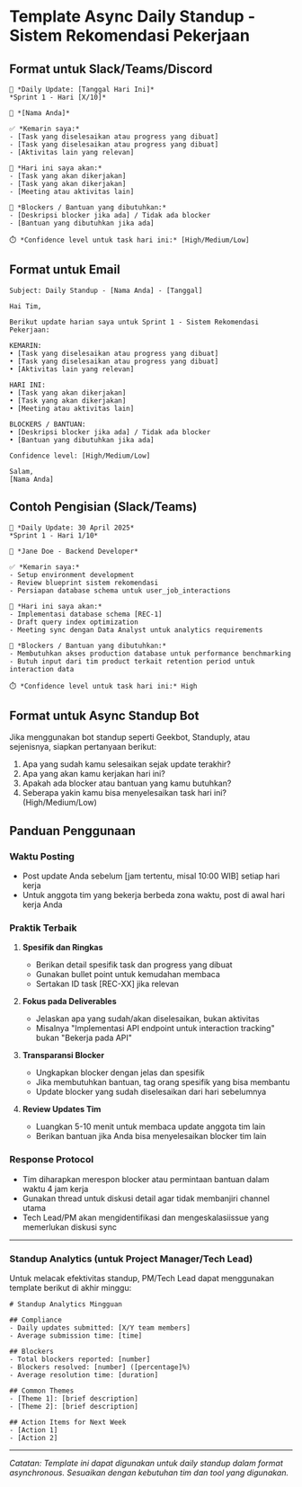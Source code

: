 # Template Async Daily Standup - Sistem Rekomendasi Pekerjaan

## Format untuk Slack/Teams/Discord

```
📅 *Daily Update: [Tanggal Hari Ini]*
*Sprint 1 - Hari [X/10]*

👤 *[Nama Anda]*

✅ *Kemarin saya:*
- [Task yang diselesaikan atau progress yang dibuat]
- [Task yang diselesaikan atau progress yang dibuat]
- [Aktivitas lain yang relevan]

🚧 *Hari ini saya akan:*
- [Task yang akan dikerjakan]
- [Task yang akan dikerjakan]
- [Meeting atau aktivitas lain]

🚨 *Blockers / Bantuan yang dibutuhkan:*
- [Deskripsi blocker jika ada] / Tidak ada blocker
- [Bantuan yang dibutuhkan jika ada]

⏱️ *Confidence level untuk task hari ini:* [High/Medium/Low]
```

## Format untuk Email

```
Subject: Daily Standup - [Nama Anda] - [Tanggal]

Hai Tim,

Berikut update harian saya untuk Sprint 1 - Sistem Rekomendasi Pekerjaan:

KEMARIN:
• [Task yang diselesaikan atau progress yang dibuat]
• [Task yang diselesaikan atau progress yang dibuat]
• [Aktivitas lain yang relevan]

HARI INI:
• [Task yang akan dikerjakan]
• [Task yang akan dikerjakan]
• [Meeting atau aktivitas lain]

BLOCKERS / BANTUAN:
• [Deskripsi blocker jika ada] / Tidak ada blocker
• [Bantuan yang dibutuhkan jika ada]

Confidence level: [High/Medium/Low]

Salam,
[Nama Anda]
```

## Contoh Pengisian (Slack/Teams)

```
📅 *Daily Update: 30 April 2025*
*Sprint 1 - Hari 1/10*

👤 *Jane Doe - Backend Developer*

✅ *Kemarin saya:*
- Setup environment development
- Review blueprint sistem rekomendasi
- Persiapan database schema untuk user_job_interactions

🚧 *Hari ini saya akan:*
- Implementasi database schema [REC-1]
- Draft query index optimization
- Meeting sync dengan Data Analyst untuk analytics requirements

🚨 *Blockers / Bantuan yang dibutuhkan:*
- Membutuhkan akses production database untuk performance benchmarking
- Butuh input dari tim product terkait retention period untuk interaction data

⏱️ *Confidence level untuk task hari ini:* High
```

## Format untuk Async Standup Bot

Jika menggunakan bot standup seperti Geekbot, Standuply, atau sejenisnya, siapkan pertanyaan berikut:

1. Apa yang sudah kamu selesaikan sejak update terakhir?
2. Apa yang akan kamu kerjakan hari ini?
3. Apakah ada blocker atau bantuan yang kamu butuhkan?
4. Seberapa yakin kamu bisa menyelesaikan task hari ini? (High/Medium/Low)

## Panduan Penggunaan

### Waktu Posting
- Post update Anda sebelum [jam tertentu, misal 10:00 WIB] setiap hari kerja
- Untuk anggota tim yang bekerja berbeda zona waktu, post di awal hari kerja Anda

### Praktik Terbaik
1. **Spesifik dan Ringkas**
   - Berikan detail spesifik task dan progress yang dibuat
   - Gunakan bullet point untuk kemudahan membaca
   - Sertakan ID task [REC-XX] jika relevan

2. **Fokus pada Deliverables**
   - Jelaskan apa yang sudah/akan diselesaikan, bukan aktivitas
   - Misalnya "Implementasi API endpoint untuk interaction tracking" bukan "Bekerja pada API"

3. **Transparansi Blocker**
   - Ungkapkan blocker dengan jelas dan spesifik
   - Jika membutuhkan bantuan, tag orang spesifik yang bisa membantu
   - Update blocker yang sudah diselesaikan dari hari sebelumnya

4. **Review Updates Tim**
   - Luangkan 5-10 menit untuk membaca update anggota tim lain
   - Berikan bantuan jika Anda bisa menyelesaikan blocker tim lain

### Response Protocol
- Tim diharapkan merespon blocker atau permintaan bantuan dalam waktu 4 jam kerja
- Gunakan thread untuk diskusi detail agar tidak membanjiri channel utama
- Tech Lead/PM akan mengidentifikasi dan mengeskalasiissue yang memerlukan diskusi sync

---

### Standup Analytics (untuk Project Manager/Tech Lead)

Untuk melacak efektivitas standup, PM/Tech Lead dapat menggunakan template berikut di akhir minggu:

```
# Standup Analytics Mingguan

## Compliance
- Daily updates submitted: [X/Y team members]
- Average submission time: [time]

## Blockers
- Total blockers reported: [number]
- Blockers resolved: [number] ([percentage]%)
- Average resolution time: [duration]

## Common Themes
- [Theme 1]: [brief description]
- [Theme 2]: [brief description]

## Action Items for Next Week
- [Action 1]
- [Action 2]
```

---

*Catatan: Template ini dapat digunakan untuk daily standup dalam format asynchronous. Sesuaikan dengan kebutuhan tim dan tool yang digunakan.*